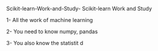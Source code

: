    Scikit-learn-Work-and-Study-
Scikit-learn Work and Study 

1- All the work of machine learning

2- You need to know numpy, pandas
        
3- You also know the statistit                                             d             
                              
                                                                 
                
                                                                 
                                              
                                                         
                                                                    
                                         
                   
                           
